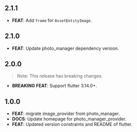 ## 2.1.1

- **FEAT**: Add `frame` for `AssetEntityImage`.

## 2.1.0

- **FEAT**: Update photo_manager dependency version.

## 2.0.0

> Note: This release has breaking changes.

- **BREAKING** **FEAT**: Support flutter 3.14.0+.

## 1.0.0

- **FEAT**: migrate image_provider from photo_manager.
- **DOCS**: Update homepage for photo_manager_provider.
- **FEAT**: Updated version constraints and README of flutter.
